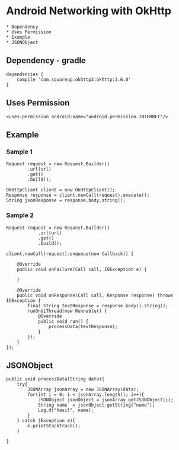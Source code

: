 # Android Networking with OkHttp
	* Dependency 
	* Uses Permission 
	* Example 
	* JSONObject 
	
## Dependency - gradle
	dependencies {
		compile 'com.squareup.okhttp3:okhttp:3.6.0'
	}
	
## Uses Permission
	<uses-permission android:name="android.permission.INTERNET"/>
	
## Example
### Sample 1 
	Request request = new Request.Builder()
            .url(url)
            .get()
            .build();
			
	OkHttpClient client = new OkHttpClient();
	Response response = client.newCall(request).execute();
	String jsonResponse = response.body.string();
	
### Sample 2 
	Request request = new Request.Builder()
                .url(url)
                .get()
                .build();

	client.newCall(request).enqueue(new Callback() {

		@Override
		public void onFailure(Call call, IOException e) {

		}

		@Override
		public void onResponse(Call call, Response response) throws IOException {
			final String textResponse = response.body().string();
			runOnUiThread(new Runnable() {
				@Override
				public void run() {
					processData(textResponse);
				}
			});
		}
	});
	
## JSONObject
	public void processData(String data){
        try{
            JSONArray jsonArray = new JSONArray(data);
            for(int i = 0; i < jsonArray.length(); i++){
                JSONObject jsonObject = jsonArray.getJSONObject(i);
                String name  = jsonObject.getString("name");
                Log.d("hasil", name);
            }
        } catch (Exception e){
            e.printStackTrace();
        }

    }